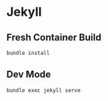 # Jekyll

## Fresh Container Build

```bash
bundle install
```

## Dev Mode

```bash
bundle exec jekyll serve
```
